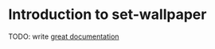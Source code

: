 # Introduction to set-wallpaper

TODO: write [great documentation](http://jacobian.org/writing/what-to-write/)
